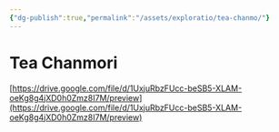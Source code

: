 ```yaml
---
{"dg-publish":true,"permalink":"/assets/exploratio/tea-chanmo/"}
---
```


# Tea Chanmori

[https://drive.google.com/file/d/1UxjuRbzFUcc-beSB5-XLAM-oeKg8g4jXD0h0Zmz8I7M/preview](https://drive.google.com/file/d/1UxjuRbzFUcc-beSB5-XLAM-oeKg8g4jXD0h0Zmz8I7M/preview)
